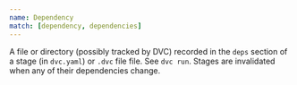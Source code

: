 ```yaml
---
name: Dependency
match: [dependency, dependencies]
---
```


A file or directory (possibly tracked by DVC) recorded in the `deps` section of
a stage (in `dvc.yaml`) or `.dvc` file file. See `dvc run`. Stages are
invalidated when any of their dependencies change.
